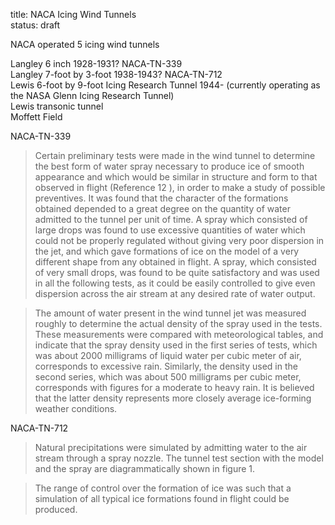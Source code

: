 title: NACA Icing Wind Tunnels  
status: draft  


NACA operated 5 icing wind tunnels  

Langley 6 inch 1928-1931?  NACA-TN-339  
Langley 7-foot by 3-foot  1938-1943?  NACA-TN-712  
Lewis 6-foot by 9-foot Icing Research Tunnel  1944- (currently operating as the NASA Glenn Icing Research Tunnel)  
Lewis transonic tunnel  
Moffett Field  



NACA-TN-339 




>Certain preliminary tests were made in the wind tunnel to
determine the best form of water spray necessary to produce ice
of smooth appearance and which would be similar in structure
and form to that observed in flight (Reference 12 ), in order to
make a study of possible preventives.
It was found that the
character of the formations obtained depended to a great degree
on the quantity of water admitted to the tunnel per unit of time.
A spray which consisted of large drops was found to use excessive
quantities of water which could not be properly regulated without 
giving very poor dispersion in the jet, and which gave formations 
of ice on the model of a very different shape from any
obtained in flight.
A spray, which consisted of very small
drops, was found to be quite satisfactory and was used in all
the following tests, as it could be easily controlled to give
even dispersion across the air stream at any desired rate of
water output.

>The amount of water present in the wind tunnel jet was measured 
roughly to determine the actual density of the spray used
in the tests.
These measurements were compared with meteorological tables, 
and indicate that the spray density used in the
first series of tests,
which was about 2000 milligrams of liquid
water per cubic meter of air, corresponds to
excessive rain.
Similarly, the density used in the second series, which was
about 500 milligrams per cubic meter, corresponds with figures
for a moderate to heavy rain.
It is believed that the latter 
density represents more closely average ice-forming weather conditions.

NACA-TN-712
>Natural precipitations were simulated by admitting
water to the air stream through a spray nozzle.
The tunnel test section with the model and the spray are diagrammatically shown in figure 1.

>The range of control over the formation of ice was
such that a simulation of all typical ice formations
found in flight could be produced.


